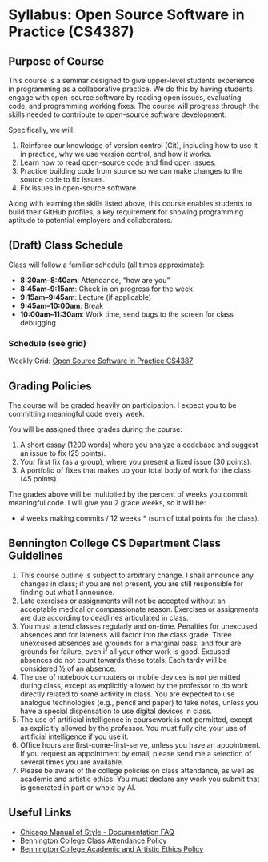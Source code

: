 # Syllabus: Open Source Software in Practice (CS4387)

## Purpose of Course

This course is a seminar designed to give upper-level students experience in programming as a collaborative practice. We do this by having students engage with open-source software by reading open issues, evaluating code, and programming working fixes. The course will progress through the skills needed to contribute to open-source software development.

Specifically, we will:
1. Reinforce our knowledge of version control (Git), including how to use it in practice, why we use version control, and how it works.
2. Learn how to read open-source code and find open issues.
3. Practice building code from source so we can make changes to the source code to fix issues.
4. Fix issues in open-source software.

Along with learning the skills listed above, this course enables students to build their GitHub profiles, a key requirement for showing programming aptitude to potential employers and collaborators.

## (Draft) Class Schedule

Class will follow a familiar schedule (all times approximate):

- **8:30am–8:40am**: Attendance, “how are you”
- **8:45am–9:15am**: Check in on progress for the week
- **9:15am–9:45am**: Lecture (if applicable)
- **9:45am–10:00am**: Break
- **10:00am–11:30am**: Work time, send bugs to the screen for class debugging

### Schedule (see grid)

Weekly Grid: [Open Source Software in Practice CS4387](https://docs.google.com/spreadsheets/d/1yWwf-fh3PES6CIb6Tr_0IHoXCXhu7YPrcLnqztgNYm0/edit?gid=0#gid=0)

## Grading Policies

The course will be graded heavily on participation. I expect you to be committing meaningful code every week.

You will be assigned three grades during the course:

1. A short essay (1200 words) where you analyze a codebase and suggest an issue to fix (25 points).
2. Your first fix (as a group), where you present a fixed issue (30 points).
3. A portfolio of fixes that makes up your total body of work for the class (45 points).

The grades above will be multiplied by the percent of weeks you commit meaningful code. I will give you 2 grace weeks, so it will be:

- \# weeks making commits / 12 weeks \* (sum of total points for the class).

## Bennington College CS Department Class Guidelines

1. This course outline is subject to arbitrary change. I shall announce any changes in class; if you are not present, you are still responsible for finding out what I announce.
2. Late exercises or assignments will not be accepted without an acceptable medical or compassionate reason. Exercises or assignments are due according to deadlines articulated in class.
3. You must attend classes regularly and on-time. Penalties for unexcused absences and for lateness will factor into the class grade. Three unexcused absences are grounds for a marginal pass, and four are grounds for failure, even if all your other work is good. Excused absences do not count towards these totals. Each tardy will be considered ½ of an absence.
4. The use of notebook computers or mobile devices is not permitted during class, except as explicitly allowed by the professor to do work directly related to some activity in class. You are expected to use analogue technologies (e.g., pencil and paper) to take notes, unless you have a special dispensation to use digital devices in class.
5. The use of artificial intelligence in coursework is not permitted, except as explicitly allowed by the professor. You must fully cite your use of artificial intelligence if you use it.
6. Office hours are first-come-first-serve, unless you have an appointment. If you request an appointment by email, please send me a selection of several times you are available.
7. Please be aware of the college policies on class attendance, as well as academic and artistic ethics. You must declare any work you submit that is generated in part or whole by AI.

## Useful Links

- [Chicago Manual of Style - Documentation FAQ](https://www.chicagomanualofstyle.org/qanda/data/faq/topics/Documentation/faq0422.html)
- [Bennington College Class Attendance Policy](https://www.bennington.edu/current-students/student-handbook/academics-and-field-work-term/class-attendance)
- [Bennington College Academic and Artistic Ethics Policy](https://www.bennington.edu/current-students/student-handbook/academics-and-field-work-term/academic-and-artistic-ethics-policy)
